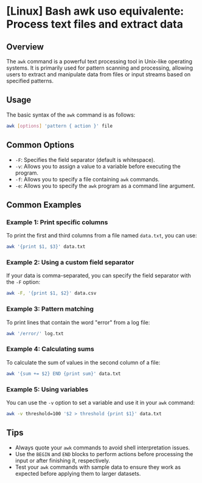 # [Linux] Bash awk uso equivalente: Process text files and extract data

## Overview
The `awk` command is a powerful text processing tool in Unix-like operating systems. It is primarily used for pattern scanning and processing, allowing users to extract and manipulate data from files or input streams based on specified patterns.

## Usage
The basic syntax of the `awk` command is as follows:

```bash
awk [options] 'pattern { action }' file
```

## Common Options
- `-F`: Specifies the field separator (default is whitespace).
- `-v`: Allows you to assign a value to a variable before executing the program.
- `-f`: Allows you to specify a file containing `awk` commands.
- `-e`: Allows you to specify the `awk` program as a command line argument.

## Common Examples

### Example 1: Print specific columns
To print the first and third columns from a file named `data.txt`, you can use:

```bash
awk '{print $1, $3}' data.txt
```

### Example 2: Using a custom field separator
If your data is comma-separated, you can specify the field separator with the `-F` option:

```bash
awk -F, '{print $1, $2}' data.csv
```

### Example 3: Pattern matching
To print lines that contain the word "error" from a log file:

```bash
awk '/error/' log.txt
```

### Example 4: Calculating sums
To calculate the sum of values in the second column of a file:

```bash
awk '{sum += $2} END {print sum}' data.txt
```

### Example 5: Using variables
You can use the `-v` option to set a variable and use it in your `awk` command:

```bash
awk -v threshold=100 '$2 > threshold {print $1}' data.txt
```

## Tips
- Always quote your `awk` commands to avoid shell interpretation issues.
- Use the `BEGIN` and `END` blocks to perform actions before processing the input or after finishing it, respectively.
- Test your `awk` commands with sample data to ensure they work as expected before applying them to larger datasets.